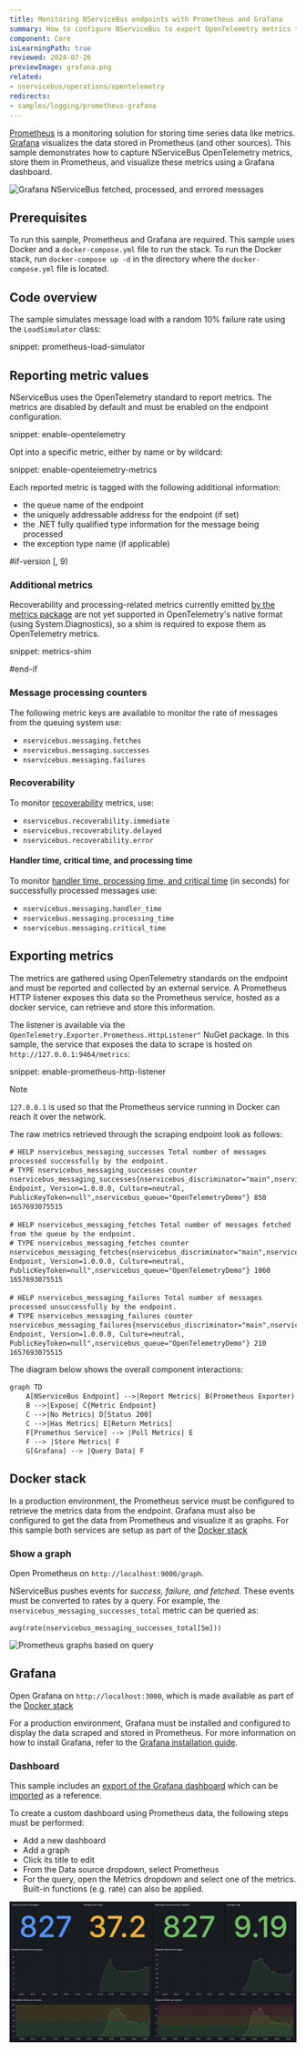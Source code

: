 ```yaml
---
title: Monitoring NServiceBus endpoints with Prometheus and Grafana
summary: How to configure NServiceBus to export OpenTelemetry metrics to Prometheus and Grafana
component: Core
isLearningPath: true
reviewed: 2024-07-26
previewImage: grafana.png
related:
- nservicebus/operations/opentelemetry
redirects:
- samples/logging/prometheus-grafana
---
```



[Prometheus](https://prometheus.io) is a monitoring solution for storing time series data like metrics. [Grafana](https://grafana.com) visualizes the data stored in Prometheus (and other sources). This sample demonstrates how to capture NServiceBus OpenTelemetry metrics, store them in Prometheus, and visualize these metrics using a Grafana dashboard.

![Grafana NServiceBus fetched, processed, and errored messages](grafana.png)

## Prerequisites

To run this sample, Prometheus and Grafana are required. This sample uses Docker and a `docker-compose.yml` file to run the stack.
To run the Docker stack, run `docker-compose up -d` in the directory where the `docker-compose.yml` file is located.

## Code overview

The sample simulates message load with a random 10% failure rate using the `LoadSimulator` class:

snippet: prometheus-load-simulator

## Reporting metric values

NServiceBus uses the OpenTelemetry standard to report metrics. The metrics are disabled by default and must be enabled on the endpoint configuration.

snippet: enable-opentelemetry

Opt into a specific metric, either by name or by wildcard:

snippet: enable-opentelemetry-metrics

Each reported metric is tagged with the following additional information:

- the queue name of the endpoint
- the uniquely addressable address for the endpoint (if set)
- the .NET fully qualified type information for the message being processed
- the exception type name (if applicable)

#if-version [, 9)

### Additional metrics

Recoverability and processing-related metrics currently emitted [by the metrics package](/monitoring/metrics/definitions.md#metrics-captured) are not yet supported in OpenTelemetry's native format (using System.Diagnostics), so a shim is required to expose them as OpenTelemetry metrics.

snippet: metrics-shim

#end-if

### Message processing counters

The following metric keys are available to monitor the rate of messages from the queuing system use:

- `nservicebus.messaging.fetches`
- `nservicebus.messaging.successes`
- `nservicebus.messaging.failures`

### Recoverability

To monitor [recoverability](/nservicebus/recoverability/) metrics, use:

- `nservicebus.recoverability.immediate`
- `nservicebus.recoverability.delayed`
- `nservicebus.recoverability.error`

#### Handler time, critical time, and processing time

To monitor [handler time, processing time, and critical time](/monitoring/metrics/definitions.md#metrics-captured) (in seconds) for successfully processed messages use:

- `nservicebus.messaging.handler_time`
- `nservicebus.messaging.processing_time`
- `nservicebus.messaging.critical_time`

## Exporting metrics

The metrics are gathered using OpenTelemetry standards on the endpoint and must be reported and collected by an external service. A Prometheus HTTP listener exposes this data so the Prometheus service, hosted as a docker service, can retrieve and store this information.

The listener is available via the `OpenTelemetry.Exporter.Prometheus.HttpListener"` NuGet package. In this sample, the service that exposes the data to scrape is hosted on `http://127.0.0.1:9464/metrics`:

snippet: enable-prometheus-http-listener

> [!NOTE]
> `127.0.0.1` is used so that the Prometheus service running in Docker can reach it over the network.

The raw metrics retrieved through the scraping endpoint look as follows:

```text
# HELP nservicebus_messaging_successes Total number of messages processed successfully by the endpoint.
# TYPE nservicebus_messaging_successes counter
nservicebus_messaging_successes{nservicebus_discriminator="main",nservicebus_message_type="SomeCommand, Endpoint, Version=1.0.0.0, Culture=neutral, PublicKeyToken=null",nservicebus_queue="OpenTelemetryDemo"} 850 1657693075515

# HELP nservicebus_messaging_fetches Total number of messages fetched from the queue by the endpoint.
# TYPE nservicebus_messaging_fetches counter
nservicebus_messaging_fetches{nservicebus_discriminator="main",nservicebus_message_type="SomeCommand, Endpoint, Version=1.0.0.0, Culture=neutral, PublicKeyToken=null",nservicebus_queue="OpenTelemetryDemo"} 1060 1657693075515

# HELP nservicebus_messaging_failures Total number of messages processed unsuccessfully by the endpoint.
# TYPE nservicebus_messaging_failures counter
nservicebus_messaging_failures{nservicebus_discriminator="main",nservicebus_failure_type="System.Exception",nservicebus_message_type="SomeCommand, Endpoint, Version=1.0.0.0, Culture=neutral, PublicKeyToken=null",nservicebus_queue="OpenTelemetryDemo"} 210 1657693075515
```

The diagram below shows the overall component interactions:

```mermaid
graph TD
    A[NServiceBus Endpoint] -->|Report Metrics| B(Prometheus Exporter)
    B -->|Expose| C{Metric Endpoint}
    C -->|No Metrics| D[Status 200]
    C -->|Has Metrics| E[Return Metrics]
    F[Promethus Service] --> |Poll Metrics| E
    F --> |Store Metrics| F
    G[Grafana] --> |Query Data| F
```

## Docker stack

In a production environment, the Prometheus service must be configured to retrieve the metrics data from the endpoint. Grafana must also be configured to get the data from Prometheus and visualize it as graphs. For this sample both services are setup as part of the [Docker stack](#prerequisites)

### Show a graph

Open Prometheus on `http://localhost:9000/graph`.

NServiceBus pushes events for *success, failure, and fetched*. These events must be converted to rates by a query. For example, the `nservicebus_messaging_successes_total` metric can be queried as:

```
avg(rate(nservicebus_messaging_successes_total[5m]))
```

![Prometheus graphs based on query](example-prometheus-graph.png)

## Grafana

Open Grafana on `http://localhost:3000`, which is made available as part of the [Docker stack](#prerequisites)

For a production environment, Grafana must be installed and configured to display the data scraped and stored in Prometheus. For more information on how to install Grafana, refer to the [Grafana installation guide](https://docs.grafana.org/installation).

### Dashboard

This sample includes an [export of the Grafana dashboard](grafana-endpoints-dashboard.json) which can be [imported](https://docs.grafana.org/reference/export_import/) as a reference.

To create a custom dashboard using Prometheus data, the following steps must be performed:

- Add a new dashboard
- Add a graph
- Click its title to edit
- From the Data source dropdown, select Prometheus
- For the query, open the Metrics dropdown and select one of the metrics. Built-in functions (e.g. rate) can also be applied.

![Grafana dashboard with NServiceBus OpenTelemetry metrics](example-grafana-dashboard.png)
